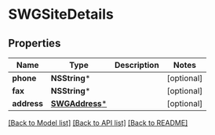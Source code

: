 # SWGSiteDetails

## Properties
Name | Type | Description | Notes
------------ | ------------- | ------------- | -------------
**phone** | **NSString*** |  | [optional] 
**fax** | **NSString*** |  | [optional] 
**address** | [**SWGAddress***](SWGAddress.md) |  | [optional] 

[[Back to Model list]](../README.md#documentation-for-models) [[Back to API list]](../README.md#documentation-for-api-endpoints) [[Back to README]](../README.md)


